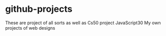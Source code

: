 # github-projects
These are project of all sorts as well as
Cs50 project
JavaScript30
My own projects of web designs
